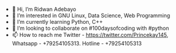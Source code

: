 - 👋 Hi, I’m Ridwan Adebayo
- 👀 I’m interested in GNU Linux, Data Science, Web Programming 
- 🌱 I’m currently learning Python, C++
- 💞️ I’m looking to collaborate on #100daysofcoding with #python
- 📫 How to reach me Twitter - https://twitter.com/Princekay145, Whatsapp - +79254105313. Hotline - +79254105313

<!---
PrinceKay145/PrinceKay145 is a ✨ special ✨ repository because its `README.md` (this file) appears on your GitHub profile.
You can click the Preview link to take a look at your changes.
--->
